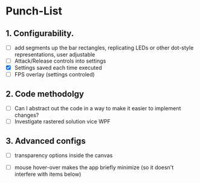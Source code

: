 
# Punch-List
## 1. Configurability. 
- [ ] add segments up the bar rectangles, replicating LEDs or other dot-style representations, user adjustable
- [ ] Attack/Release controls into settings
- [x] Settings saved each time executed
- [ ] FPS overlay (settings controled)
## 2. Code methodolgy
- [ ] Can I abstract out the code in a way to make it easier to implement changes?
- [ ] Investigate rastered solution vice WPF
## 3. Advanced configs
- [ ] transparency options inside the canvas
- [ ] mouse hover-over makes the app briefly minimize (so it doesn't interfere with items below)


